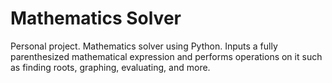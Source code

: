 # Mathematics Solver
Personal project. Mathematics solver using Python. Inputs a fully parenthesized mathematical expression and performs operations on it such as finding roots, graphing, evaluating, and more. 
